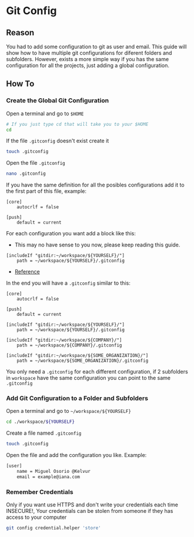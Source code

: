 # Git Config

## Reason

You had to add some configuration to git as user and email.
This guide will show how to have multiple git configurations for diferent folders and subfolders. However, exists a more simple way if you has the same configuration for all the projects, just adding a global configuration.

## How To

### Create the Global Git Configuration

Open a terminal and go to `$HOME`

```bash
# If you just type cd that will take you to your $HOME
cd
```

If the file `.gitconfig` doesn't exist create it

```bash
touch .gitconfig
```

Open the file `.gitconfig`

```bash
nano .gitconfig
```

If you have the same definition for all the posibles configurations add it to the first part of this file, example:

```
[core]
	autocrlf = false

[push]
	default = current
```

For each configuration you want add a block like this:

- This may no have sense to you now, please keep reading this guide.

```
[includeIf "gitdir:~/workspace/${YOURSELF}/"]
	path = ~/workspace/${YOURSELF}/.gitconfig
```

* [Reference](workspace.md)

In the end you will have a `.gitconfig` similar to this:

```
[core]
	autocrlf = false

[push]
	default = current

[includeIf "gitdir:~/workspace/${YOURSELF}/"]
	path = ~/workspace/${YOURSELF}/.gitconfig

[includeIf "gitdir:~/workspace/${COMPANY}/"]
	path = ~/workspace/${COMPANY}/.gitconfig

[includeIf "gitdir:~/workspace/${SOME_ORGANIZATION}/"]
	path = ~/workspace/${SOME_ORGANIZATION}/.gitconfig
```

You only need a `.gitconfig` for each different configuration, if 2 subfolders in `workspace` have the same configuration you can point to the same `.gitconfig`

### Add Git Configuration to a Folder and Subfolders

Open a terminal and go to `~/workspace/${YOURSELF}`

```bash
cd ./workspace/${YOURSELF}
```

Create a file named `.gitconfig`

```bash
touch .gitconfig
```

Open the file and add the configuration you like. Example:

```bash
[user]
	name = Miguel Osorio @Kelvur
	email = example@iana.com
```

### Remember Credentials

Only if you want use HTTPS and don't write your credentials each time
INSECURE!, Your credentials can be stolen from someone if they has access to your computer

```bash
git config credential.helper 'store'
```
